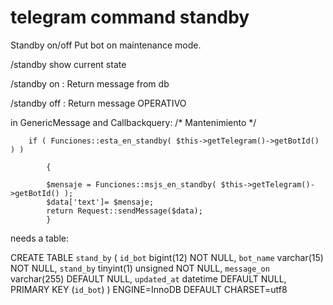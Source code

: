 # telegram command standby
Standby on/off  Put bot on maintenance mode.

  /standby  show current state
  
  /standby on  : Return message from db
  
  /standby off  : Return message  OPERATIVO
  
  
  in GenericMessage and Callbackquery:
 /* Mantenimiento */
 
		if ( Funciones::esta_en_standby( $this->getTelegram()->getBotId()	) )
		
			{
			
			$mensaje = Funciones::msjs_en_standby( $this->getTelegram()->getBotId() );
			$data['text']= $mensaje;
			return Request::sendMessage($data); 	
			}
      
      
      


needs a table:


CREATE TABLE `stand_by` (
  `id_bot` bigint(12) NOT NULL,
  `bot_name` varchar(15) NOT NULL,
  `stand_by` tinyint(1) unsigned NOT NULL,
  `message_on` varchar(255) DEFAULT NULL,
  `updated_at` datetime DEFAULT NULL,
  PRIMARY KEY (`id_bot`)
) ENGINE=InnoDB DEFAULT CHARSET=utf8
